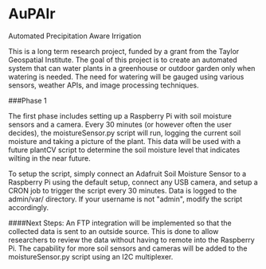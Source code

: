 # AuPAIr
Automated Precipitation Aware Irrigation

This is a long term research project, funded by a grant from the Taylor Geospatial Institute. The goal of this project is to create an automated system that can water plants in a greenhouse or outdoor garden only when watering is needed. The need for watering will be gauged using various sensors, weather APIs, and image processing techniques. 

###Phase 1

The first phase includes setting up a Raspberry Pi with soil moisture sensors and a camera. Every 30 minutes (or however often the user decides), the moistureSensor.py script will run, logging the current soil moisture and taking a picture of the plant. This data will be used with a future plantCV script to determine the soil moisture level that indicates wilting in the near future.

To setup the script, simply connect an Adafruit Soil Moisture Sensor to a Raspberry Pi using the default setup, connect any USB camera, and setup a CRON job to trigger the script every 30 minutes. Data is logged to the admin/var/<date> directory. If your username is not "admin", modify the script accordingly.

####Next Steps:
An FTP integration will be implemented so that the collected data is sent to an outside source. This is done to allow researchers to review the data without having to remote into the Raspberry Pi.
The capability for more soil sensors and cameras will be added to the moistureSensor.py script using an I2C multiplexer.